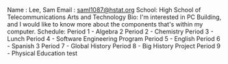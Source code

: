 Name : Lee, Sam
Email : saml1087@hstat.org
School: High School of Telecommunications Arts and Technology
Bio: I'm interested in PC Building, and I would like to know more about the components that's within my computer.
Schedule:
    Period 1 - Algebra 2
    Period 2 - Chemistry
    Period 3 - Lunch
    Period 4 - Software Engineering Program
    Period 5 - English
    Period 6 - Spanish 3
    Period 7 - Global History
    Period 8 - Big History Project
    Period 9 - Physical Education
test
